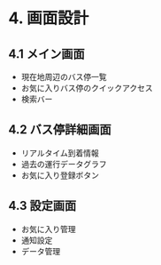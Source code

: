 # 4. 画面設計

## 4.1 メイン画面
- 現在地周辺のバス停一覧
- お気に入りバス停のクイックアクセス
- 検索バー

## 4.2 バス停詳細画面
- リアルタイム到着情報
- 過去の運行データグラフ
- お気に入り登録ボタン

## 4.3 設定画面
- お気に入り管理
- 通知設定
- データ管理 